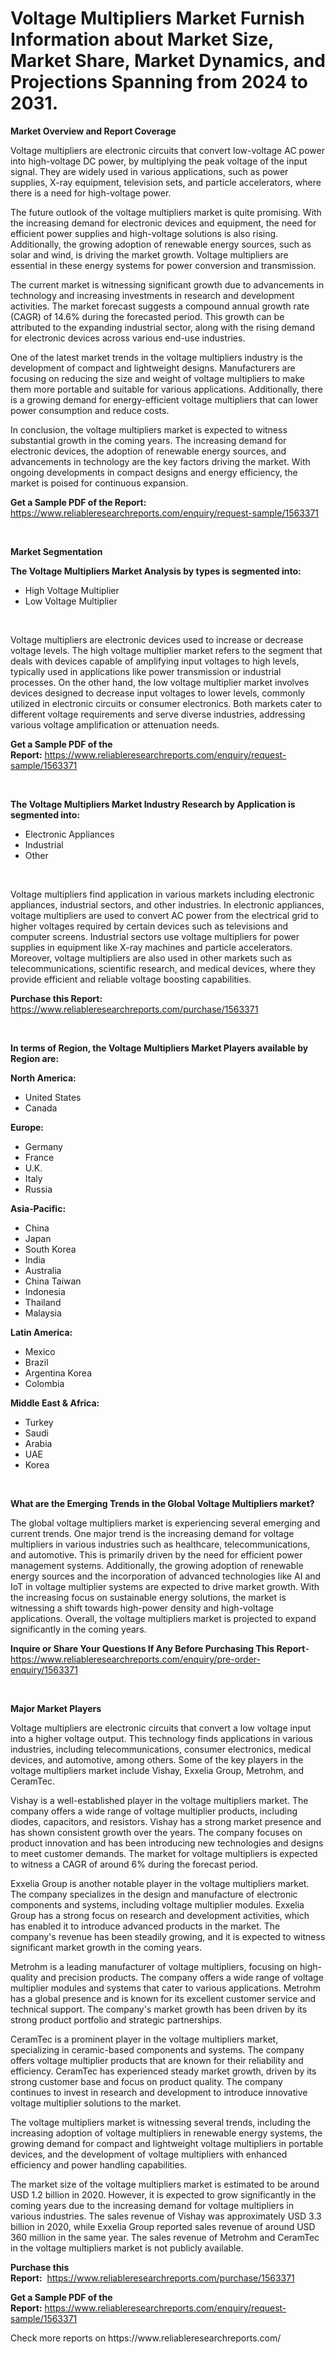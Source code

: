 <p><h1>Voltage Multipliers Market Furnish Information about Market Size, Market Share, Market Dynamics, and Projections Spanning from 2024 to 2031.</h1></p><p><strong>Market Overview and Report Coverage</strong></p>
<p><p>Voltage multipliers are electronic circuits that convert low-voltage AC power into high-voltage DC power, by multiplying the peak voltage of the input signal. They are widely used in various applications, such as power supplies, X-ray equipment, television sets, and particle accelerators, where there is a need for high-voltage power.</p><p>The future outlook of the voltage multipliers market is quite promising. With the increasing demand for electronic devices and equipment, the need for efficient power supplies and high-voltage solutions is also rising. Additionally, the growing adoption of renewable energy sources, such as solar and wind, is driving the market growth. Voltage multipliers are essential in these energy systems for power conversion and transmission.</p><p>The current market is witnessing significant growth due to advancements in technology and increasing investments in research and development activities. The market forecast suggests a compound annual growth rate (CAGR) of 14.6% during the forecasted period. This growth can be attributed to the expanding industrial sector, along with the rising demand for electronic devices across various end-use industries.</p><p>One of the latest market trends in the voltage multipliers industry is the development of compact and lightweight designs. Manufacturers are focusing on reducing the size and weight of voltage multipliers to make them more portable and suitable for various applications. Additionally, there is a growing demand for energy-efficient voltage multipliers that can lower power consumption and reduce costs.</p><p>In conclusion, the voltage multipliers market is expected to witness substantial growth in the coming years. The increasing demand for electronic devices, the adoption of renewable energy sources, and advancements in technology are the key factors driving the market. With ongoing developments in compact designs and energy efficiency, the market is poised for continuous expansion.</p></p>
<p><strong>Get a Sample PDF of the Report:</strong> <a href="https://www.reliableresearchreports.com/enquiry/request-sample/1563371">https://www.reliableresearchreports.com/enquiry/request-sample/1563371</a></p>
<p>&nbsp;</p>
<p><strong>Market Segmentation</strong></p>
<p><strong>The Voltage Multipliers Market Analysis by types is segmented into:</strong></p>
<p><ul><li>High Voltage Multiplier</li><li>Low Voltage Multiplier</li></ul></p>
<p>&nbsp;</p>
<p><p>Voltage multipliers are electronic devices used to increase or decrease voltage levels. The high voltage multiplier market refers to the segment that deals with devices capable of amplifying input voltages to high levels, typically used in applications like power transmission or industrial processes. On the other hand, the low voltage multiplier market involves devices designed to decrease input voltages to lower levels, commonly utilized in electronic circuits or consumer electronics. Both markets cater to different voltage requirements and serve diverse industries, addressing various voltage amplification or attenuation needs.</p></p>
<p><strong>Get a Sample PDF of the Report:</strong>&nbsp;<a href="https://www.reliableresearchreports.com/enquiry/request-sample/1563371">https://www.reliableresearchreports.com/enquiry/request-sample/1563371</a></p>
<p>&nbsp;</p>
<p><strong>The Voltage Multipliers Market Industry Research by Application is segmented into:</strong></p>
<p><ul><li>Electronic Appliances</li><li>Industrial</li><li>Other</li></ul></p>
<p>&nbsp;</p>
<p><p>Voltage multipliers find application in various markets including electronic appliances, industrial sectors, and other industries. In electronic appliances, voltage multipliers are used to convert AC power from the electrical grid to higher voltages required by certain devices such as televisions and computer screens. Industrial sectors use voltage multipliers for power supplies in equipment like X-ray machines and particle accelerators. Moreover, voltage multipliers are also used in other markets such as telecommunications, scientific research, and medical devices, where they provide efficient and reliable voltage boosting capabilities.</p></p>
<p><strong>Purchase this Report:</strong>&nbsp; <a href="https://www.reliableresearchreports.com/purchase/1563371">https://www.reliableresearchreports.com/purchase/1563371</a></p>
<p>&nbsp;</p>
<p><strong>In terms of Region, the Voltage Multipliers Market Players available by Region are:</strong></p>
<p>
    <p> <strong> North America: </strong>
        <ul>
            <li>United States</li>
            <li>Canada</li>
        </ul>
        </p> 
    <p> <strong> Europe: </strong>
        <ul>
            <li>Germany</li>
            <li>France</li>
            <li>U.K.</li>
            <li>Italy</li>
            <li>Russia</li>
        </ul>
        </p> 
    <p> <strong> Asia-Pacific: </strong>
        <ul>
            <li>China</li>
            <li>Japan</li>
            <li>South Korea</li>
            <li>India</li>
            <li>Australia</li>
            <li>China Taiwan</li>
            <li>Indonesia</li>
            <li>Thailand</li>
            <li>Malaysia</li>
        </ul>
        </p> 
    <p> <strong> Latin America: </strong>
        <ul>
            <li>Mexico</li>
            <li>Brazil</li>
            <li>Argentina Korea</li>
            <li>Colombia</li>
        </ul>
        </p> 
    <p> <strong> Middle East & Africa: </strong>
        <ul>
            <li>Turkey</li>
            <li>Saudi</li>
            <li>Arabia</li>
            <li>UAE</li>
            <li>Korea</li>
        </ul>
    </p>
    </p>
<p>&nbsp;</p>
<p><strong>What are the Emerging Trends in the Global Voltage Multipliers market?</strong></p>
<p><p>The global voltage multipliers market is experiencing several emerging and current trends. One major trend is the increasing demand for voltage multipliers in various industries such as healthcare, telecommunications, and automotive. This is primarily driven by the need for efficient power management systems. Additionally, the growing adoption of renewable energy sources and the incorporation of advanced technologies like AI and IoT in voltage multiplier systems are expected to drive market growth. With the increasing focus on sustainable energy solutions, the market is witnessing a shift towards high-power density and high-voltage applications. Overall, the voltage multipliers market is projected to expand significantly in the coming years.</p></p>
<p><strong>Inquire or Share Your Questions If Any Before Purchasing This Report</strong>- <a href="https://www.reliableresearchreports.com/enquiry/pre-order-enquiry/1563371">https://www.reliableresearchreports.com/enquiry/pre-order-enquiry/1563371</a></p>
<p>&nbsp;</p>
<p><strong>Major Market Players</strong></p>
<p><p>Voltage multipliers are electronic circuits that convert a low voltage input into a higher voltage output. This technology finds applications in various industries, including telecommunications, consumer electronics, medical devices, and automotive, among others. Some of the key players in the voltage multipliers market include Vishay, Exxelia Group, Metrohm, and CeramTec.</p><p>Vishay is a well-established player in the voltage multipliers market. The company offers a wide range of voltage multiplier products, including diodes, capacitors, and resistors. Vishay has a strong market presence and has shown consistent growth over the years. The company focuses on product innovation and has been introducing new technologies and designs to meet customer demands. The market for voltage multipliers is expected to witness a CAGR of around 6% during the forecast period.</p><p>Exxelia Group is another notable player in the voltage multipliers market. The company specializes in the design and manufacture of electronic components and systems, including voltage multiplier modules. Exxelia Group has a strong focus on research and development activities, which has enabled it to introduce advanced products in the market. The company's revenue has been steadily growing, and it is expected to witness significant market growth in the coming years.</p><p>Metrohm is a leading manufacturer of voltage multipliers, focusing on high-quality and precision products. The company offers a wide range of voltage multiplier modules and systems that cater to various applications. Metrohm has a global presence and is known for its excellent customer service and technical support. The company's market growth has been driven by its strong product portfolio and strategic partnerships.</p><p>CeramTec is a prominent player in the voltage multipliers market, specializing in ceramic-based components and systems. The company offers voltage multiplier products that are known for their reliability and efficiency. CeramTec has experienced steady market growth, driven by its strong customer base and focus on product quality. The company continues to invest in research and development to introduce innovative voltage multiplier solutions to the market.</p><p>The voltage multipliers market is witnessing several trends, including the increasing adoption of voltage multipliers in renewable energy systems, the growing demand for compact and lightweight voltage multipliers in portable devices, and the development of voltage multipliers with enhanced efficiency and power handling capabilities.</p><p>The market size of the voltage multipliers market is estimated to be around USD 1.2 billion in 2020. However, it is expected to grow significantly in the coming years due to the increasing demand for voltage multipliers in various industries. The sales revenue of Vishay was approximately USD 3.3 billion in 2020, while Exxelia Group reported sales revenue of around USD 360 million in the same year. The sales revenue of Metrohm and CeramTec in the voltage multipliers market is not publicly available.</p></p>
<p><strong>Purchase this Report:</strong>&nbsp;&nbsp;<a href="https://www.reliableresearchreports.com/purchase/1563371">https://www.reliableresearchreports.com/purchase/1563371</a></p>
<p></p>
<p><strong>Get a Sample PDF of the Report:</strong>&nbsp;<a href="https://www.reliableresearchreports.com/enquiry/request-sample/1563371">https://www.reliableresearchreports.com/enquiry/request-sample/1563371</a></p>
<p>Check more reports on https://www.reliableresearchreports.com/</p>